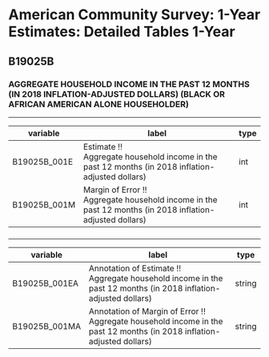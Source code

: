 # American Community Survey: 1-Year Estimates: Detailed Tables 1-Year

## B19025B

### AGGREGATE HOUSEHOLD INCOME IN THE PAST 12 MONTHS (IN 2018 INFLATION-ADJUSTED DOLLARS) (BLACK OR AFRICAN AMERICAN ALONE HOUSEHOLDER)

___

| variable | label | type |
| ----- | ----- | ----- |
| B19025B_001E | Estimate !!<br>Aggregate household income in the past 12 months (in 2018 inflation-adjusted dollars) | int |
| B19025B_001M | Margin of Error !!<br>Aggregate household income in the past 12 months (in 2018 inflation-adjusted dollars) | int |
### 

___

| variable | label | type |
| ----- | ----- | ----- |
| B19025B_001EA | Annotation of Estimate !!<br>Aggregate household income in the past 12 months (in 2018 inflation-adjusted dollars) | string |
| B19025B_001MA | Annotation of Margin of Error !!<br>Aggregate household income in the past 12 months (in 2018 inflation-adjusted dollars) | string |

